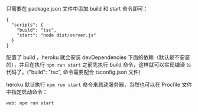 只需要在 package.json 文件中添加 build 和 start 命令即可：

```
{
  "scripts": {
    "build": "tsc",
    "start": "node dist/server.js"
  }
}
```

配置了 build ，heroku 就会安装 devDependencies 下面的依赖（默认是不安装的），并且在执行 `npm run start`  之前先执行 build 命令，这样就可以实现编译 ts 代码了。("build": "tsc", 命令需要配合 tsconfig.json 文件)

heroku 默认执行 `npm run start` 命令来启动服务器，当然也可以在 Procfile 文件中指定启动命令：

```
web: npm run start
```
